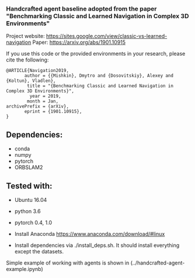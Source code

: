 ### Handcrafted agent baseline adopted from the paper "Benchmarking Classic and Learned Navigation in Complex 3D Environments"

Project website: https://sites.google.com/view/classic-vs-learned-navigation
Paper: https://arxiv.org/abs/1901.10915

If you use this code or the provided environments in your research, please cite the following:

    @ARTICLE{Navigation2019,
           author = {{Mishkin}, Dmytro and {Dosovitskiy}, Alexey and {Koltun}, Vladlen},
            title = "{Benchmarking Classic and Learned Navigation in Complex 3D Environments}",
             year = 2019,
            month = Jan,
    archivePrefix = {arXiv},
           eprint = {1901.10915},
    }


    
## Dependencies:

- conda
- numpy
- pytorch
- ORBSLAM2


## Tested with: 
- Ubuntu 16.04
- python 3.6
- pytorch 0.4, 1.0


- Install Anaconda https://www.anaconda.com/download/#linux

- Install dependencies via ./install_deps.sh.  It should install everything except the datasets.

Simple example of working with agents is shown in (../handcrafted-agent-example.ipynb)



